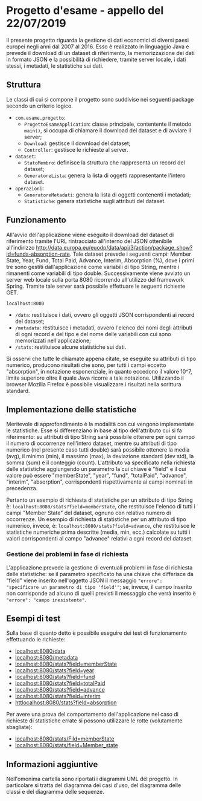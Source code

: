 # Progetto d'esame - appello del 22/07/2019
Il presente progetto riguarda la gestione di dati economici di diversi paesi europei negli anni dal 2007 al 2016. Esso è realizzato in linguaggio Java e prevede il download di un dataset di riferimento, la memorizzazione dei dati in formato JSON e la possibilità di richiedere, tramite server locale, i dati stessi, i metadati, le statistiche sui dati.
## Struttura
Le classi di cui si compone il progetto sono suddivise nei seguenti package secondo un criterio logico.

 - `com.esame.progetto`: 
	 - `ProgettoEsameApplication`: classe principale, contentente il metodo `main()`, si occupa di chiamare il download del dataset e di avviare il server;
	 - `Download`: gestisce il download del dataset;
	 - `Controller`: gestisce le richieste al server.
 - `dataset`:
 	 - `StatoMembro`: definisce la struttura che rappresenta un record del dataset;
	 - `GeneratoreLista`: genera la lista di oggetti rappresentante l'intero dataset.
 - `operazioni`:
 	 - `GeneratoreMetadati`: genera la lista di oggetti contenenti i metadati;
 	 - `Statistiche`: genera statistiche sugli attributi del dataset.

## Funzionamento
All'avvio dell'applicazione viene eseguito il download del dataset di riferimento tramite l'URL rintracciato all'interno del JSON ottenibile all'indirizzo http://data.europa.eu/euodp/data/api/3/action/package_show?id=funds-absorption-rate.
Tale dataset prevede i seguenti campi: Member State, Year, Fund, Total Paid, Advance, Interim, Absorption (%), dove i primi tre sono gestiti dall'applicazione come variabili di tipo String, mentre i rimanenti come variabili di tipo double.
Successivamente viene avviato un server web locale sulla porta 8080 ricorrendo all'utilizzo del framework Spring. Tramite tale server sarà possibile effettuare le seguenti richieste GET.

`localhost:8080`
 - `/data`: restituisce i dati, ovvero gli oggetti JSON corrispondenti ai record del dataset;
 - `/metadata`: restituisce i metadati, ovvero l'elenco dei nomi degli attributi di ogni record e del tipo e del nome delle variabili con cui sono
   memorizzati nell'applicazione;
 - `/stats`: restituisce alcune statistiche sui dati.

Si osservi che tutte le chiamate appena citate, se eseguite su attributi di tipo numerico, producono risultati che sono, per tutti i campi eccetto "absorption", in notazione esponenziale, in quanto eccedono il valore 10^7, limite superiore oltre il quale Java ricorre a tale notazione. Utilizzando il browser Mozilla Firefox è possibile visualizzare i risultati nella scrittura standard.
## Implementazione delle statistiche
Meritevole di approfondimento è la modalità con cui vengono implementate le statistiche. Esse si differenziano in base al tipo dell'attributo cui si fa riferimento: su attributi di tipo String sarà possibile ottenere per ogni campo il numero di occorrenze nell'intero dataset, mentre su attributi di tipo
numerico (nel presente caso tutti double) sarà possibile ottenere la media (avg), il minimo (min), il massimo (max), la deviazione standard (dev std),
la somma (sum) e il conteggio (count).
L'attributo va specificato nella richiesta delle statistiche aggiungendo un parametro la cui chiave è "field" e il cui valore può essere "memberState", "year", "fund", "totalPaid", "advance", "interim", "absorption", corrispondenti rispettivamente ai campi nominati in precedenza.

Pertanto un esempio di richiesta di statistiche per un attributo di tipo String è: `localhost:8080/stats?field=memberState`, che restituisce l'elenco di tutti i campi "Member State" del dataset, ognuno con relativo numero di occorrenze.
Un esempio di richiesta di statistiche per un attributo di tipo numerico, invece, è: `localhost:8080/stats?field=advance`, che restituisce le statistiche numeriche prima descritte (media, min, ecc.) calcolate su tutti i valori corrispondenti al campo "advance" relativi a ogni record del dataset.

### Gestione dei problemi in fase di richiesta
L'applicazione prevede la gestione di eventuali problemi in fase di richiesta delle statistiche: se il parametro specificato ha una chiave che differisce da "field" viene inserito nell'oggetto JSON il messaggio `"errore": "specificare un parametro di tipo 'field'"`; se, invece, il campo inserito non corrisponde ad alcuno di quelli previsti il messaggio che verrà inserito è `"errore": "campo inesistente"`.
## Esempi di test
Sulla base di quanto detto è possibile eseguire dei test di funzionamento effettuando le richieste:
 - [localhost:8080/data](localhost:8080/data)
 - [localhost:8080/metadata](localhost:8080/metadata)
 - [localhost:8080/stats?field=memberState](localhost:8080/stats?field=memberState)
 - [localhost:8080/stats?field=year](localhost:8080/stats?field=year)
 - [localhost:8080/stats?field=fund](localhost:8080/stats?field=fund)
 - [localhost:8080/stats?field=totalPaid](localhost:8080/stats?field=totalPaid)
 - [localhost:8080/stats?field=advance](localhost:8080/stats?field=advance)
 - [localhost:8080/stats?field=interim](localhost:8080/stats?field=interim)
 - [httlocalhost:8080/stats?field=absorption](http://localhost:8080/stats?field=absorption)

Per avere una prova del comportamento dell'applicazione nel caso di richieste di statistiche errate si possono utilizzare le rotte (volutamente sbagliate):

 - [localhost:8080/stats/Fild=memberState](localhost:8080/stats/Fild=memberState)
 - [localhost:8080/stats/field=Member_state](localhost:8080/stats/field=Member_state)
## Informazioni aggiuntive
Nell'omonima cartella sono riportati i diagrammi UML del progetto. In particolare si tratta del diagramma dei casi d'uso, del diagramma delle classi e del diagramma delle sequenze.
<!--stackedit_data:
eyJoaXN0b3J5IjpbOTY5MDYyNDAyLDc3NjE4MjM1NCwxMDg2Nj
E1MTQ4LDEyMDgwNzY5NjEsODc4MTk0NDk4LC0xMjUxNzczNjc4
LDE3MDUxNTU5ODIsMzA0MjUwMDE2LDExMzYzNzM1NTMsLTUzMD
YyMDg4MSwyMDY5OTQ0NDU4LC0zMzc2MjI3NTgsLTE4MjA4MDM4
NjgsLTEwNTY0NTE5NzgsOTQzNTQ0NjIwLC0yMTE5MTg2NzQyLC
0xMDc2OTQ3MTIwLC05NjQzODE5MzJdfQ==
-->